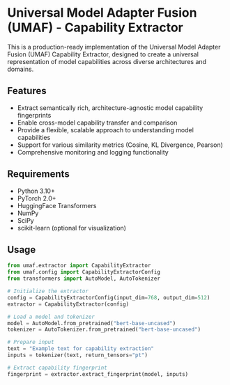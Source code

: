 # Universal Model Adapter Fusion (UMAF) - Capability Extractor

This is a production-ready implementation of the Universal Model Adapter Fusion (UMAF) Capability Extractor, designed to create a universal representation of model capabilities across diverse architectures and domains.

## Features

- Extract semantically rich, architecture-agnostic model capability fingerprints
- Enable cross-model capability transfer and comparison
- Provide a flexible, scalable approach to understanding model capabilities
- Support for various similarity metrics (Cosine, KL Divergence, Pearson)
- Comprehensive monitoring and logging functionality

## Requirements

- Python 3.10+
- PyTorch 2.0+
- HuggingFace Transformers
- NumPy
- SciPy
- scikit-learn (optional for visualization)

## Usage

```python
from umaf.extractor import CapabilityExtractor
from umaf.config import CapabilityExtractorConfig
from transformers import AutoModel, AutoTokenizer

# Initialize the extractor
config = CapabilityExtractorConfig(input_dim=768, output_dim=512)
extractor = CapabilityExtractor(config)

# Load a model and tokenizer
model = AutoModel.from_pretrained("bert-base-uncased")
tokenizer = AutoTokenizer.from_pretrained("bert-base-uncased")

# Prepare input
text = "Example text for capability extraction"
inputs = tokenizer(text, return_tensors="pt")

# Extract capability fingerprint
fingerprint = extractor.extract_fingerprint(model, inputs)
```